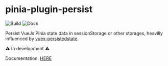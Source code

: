 # pinia-plugin-persist

![Build](https://github.com/Seb-L/pinia-plugin-persist/actions/workflows/build.yml/badge.svg)
![Docs](https://github.com/Seb-L/pinia-plugin-persist/actions/workflows/docs.yml/badge.svg)

Persist VueJs Pinia state data in sessionStorage or other storages, heavilly influenced by [vuex-persistedstate](https://github.com/robinvdvleuten/vuex-persistedstate).

⚠️ In development ⚠️

Documentation: [HERE](https://seb-l.github.io/pinia-plugin-persist/)
